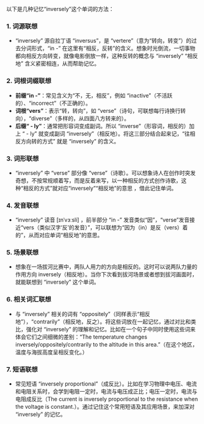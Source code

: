以下是几种记忆“inversely”这个单词的方法：

### 1. 词源联想
 - “inversely” 源自拉丁语 “inversus”，是 “vertere”（意为“转向，转变”）的过去分词形式，“in -” 在这里有“相反，反转”的含义。想象时光倒流，一切事物都向相反方向转变，就像电影倒放一样，这种反转的概念与 “inversely” “相反地” 含义紧密相连，从而帮助记忆。

### 2. 词根词缀联想
 - **前缀“in -”**：常见含义为“不，无，相反”，例如 “inactive”（不活跃的）、“incorrect”（不正确的）。
 - **词根“vers”**：表示“转，转向”，如 “verse”（诗句，可联想每行诗换行转向），“diverse”（多样的，从四面八方转来的）。
 - **后缀“ - ly”**：通常把形容词变成副词。所以 “inverse”（形容词，相反的）加上 “ - ly” 就变成副词 “inversely”（相反地）。将这三部分结合起来记，“往相反方向转的方式” 就是 “inversely” 的含义。

### 3. 词形联想
 - “inversely” 中 “verse” 部分像 “verse”（诗歌）。可以想象诗人在创作时突发奇想，不按常规顺着写，而是反着来写，以一种相反的方式创作诗歌，这种“相反的方式”就对应“inversely”“相反地”的意思 ，借此记住单词。

### 4. 发音联想
 - “inversely” 读音 [ɪnˈvɜːsli] ，前半部分 “in -” 发音类似“因”，“verse”发音接近“vers（类似汉字‘反’的发音）”，可以联想为“因为（in）是反（vers）着的”，从而对应单词“相反地”的意思。

### 5. 场景联想
 - 想象在一场拔河比赛中，两队人用力的方向是相反的。这时可以说两队力量的作用方向 inversely（相反地）。当你下次看到拔河场景或者想到拔河画面时，就能联想到 “inversely” 这个单词。

### 6. 相关词汇联想
 - 与 “inversely” 相关的词有 “oppositely”（同样表示“相反地”），“contrarily”（相反地，反之）。将这些词放在一起记忆，通过对比和类比，强化对 “inversely” 的理解和记忆。比如在一个句子中同时使用这些词来体会它们之间细微的差别：“The temperature changes inversely/oppositely/contrarily to the altitude in this area.”（在这个地区，温度与海拔高度呈相反变化。）

### 7. 短语联想
 - 常见短语 “inversely proportional”（成反比）。比如在学习物理中电压、电流和电阻关系时，会学到电阻一定时，电流与电压成正比；电压一定时，电流与电阻成反比（The current is inversely proportional to the resistance when the voltage is constant.）。通过记住这个常用短语及其应用场景，来加深对 “inversely” 的记忆。 